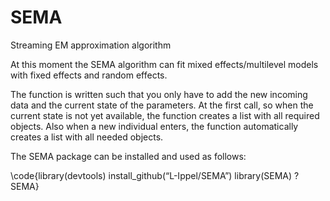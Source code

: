# SEMA 
Streaming EM approximation algorithm 

At this moment the SEMA algorithm can fit mixed effects/multilevel models with fixed effects and random effects.

The function is written such that you only have to add the new incoming data and the current state of the parameters. At the first call, so when the current state is not yet available, the function creates a list with all required objects. Also when a new individual enters, the function automatically creates a list with all needed objects.

The SEMA package can be installed and used as follows: 

\code{library(devtools)	
install_github(“L-Ippel/SEMA”)
library(SEMA)
?SEMA}
